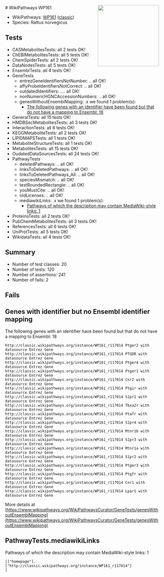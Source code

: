 <img style="float: right; width: 200px" src="https://upload.wikimedia.org/wikipedia/commons/thumb/8/83/Wplogo_with_text_500.png/640px-Wplogo_with_text_500.png" />
# WikiPathways WP161

* WikiPathways: [WP161](https://wikipathways.org/pathways/WP161) ([classic](https://classic.wikipathways.org/instance/WP161))
* Species: Rattus norvegicus
## Tests
* CASMetabolitesTests: all 2 tests OK!
* ChEBIMetabolitesTests: all 5 tests OK!
* ChemSpiderTests: all 2 tests OK!
* DataNodesTests: all 5 tests OK!
* EnsemblTests: all 4 tests OK!
* GeneTests
    * entrezGeneIdentifiersNotNumber: .. all OK!
    * affyProbeIdentifiersNotCorrect: .. all OK!
    * outdatedIdentifiers: .... all OK!
    * nonNumericHGNCAccessionNumbers: .. all OK!
    * genesWithoutEnsemblMapping: .x we found 1 problem(s):
        * [The following genes with an identifier have been found but that do not have a mapping to Ensembl: 18](#c4e54315)
* GeneralTests: all 15 tests OK!
* HMDBSecMetabolitesTests: all 3 tests OK!
* InteractionTests: all 8 tests OK!
* KEGGMetaboliteTests: all 2 tests OK!
* LIPIDMAPSTests: all 1 tests OK!
* MetaboliteStructureTests: all 1 tests OK!
* MetabolitesTests: all 15 tests OK!
* OudatedDataSourcesTests: all 24 tests OK!
* PathwayTests
    * deletedPathways: .. all OK!
    * linksToDeletedPathways: .. all OK!
    * linksToDeletedPathways_All: .. all OK!
    * speciesMismatch: .. all OK!
    * testRoundedRectangle: .. all OK!
    * youMustCite: .. all OK!
    * oldLicenses: .. all OK!
    * mediawikiLinks: .x we found 1 problem(s):
        * [Pathways of which the description may contain MediaWiki-style links: 1](#da69cf45)
* ProteinsTests: all 2 tests OK!
* PubChemMetabolitesTests: all 3 tests OK!
* ReferencesTests: all 6 tests OK!
* UniProtTests: all 5 tests OK!
* WikidataTests: all 4 tests OK!


## Summary

* Number of test classes: 20
* Number of tests: 120
* Number of assertions: 241
* Number of fails: 2

## Fails

<a name="c4e54315" />

## Genes with identifier but no Ensembl identifier mapping

The following genes with an identifier have been found but that do not have a mapping to Ensembl: 18
```
http://classic.wikipathways.org/instance/WP161_r117014 Ptger2 with datasource Entrez Gene
http://classic.wikipathways.org/instance/WP161_r117014 PTGDR with datasource Entrez Gene
http://classic.wikipathways.org/instance/WP161_r117014 Ptger4 with datasource Entrez Gene
http://classic.wikipathways.org/instance/WP161_r117014 Ptger1 with datasource Entrez Gene
http://classic.wikipathways.org/instance/WP161_r117014 Cnr2 with datasource Entrez Gene
http://classic.wikipathways.org/instance/WP161_r117014 Ptgir with datasource Entrez Gene
http://classic.wikipathways.org/instance/WP161_r117014 S1pr1 with datasource Entrez Gene
http://classic.wikipathways.org/instance/WP161_r117014 Tbxa2r with datasource Entrez Gene
http://classic.wikipathways.org/instance/WP161_r117014 Ptafr with datasource Entrez Gene
http://classic.wikipathways.org/instance/WP161_r117014 S1pr4 with datasource Entrez Gene
http://classic.wikipathways.org/instance/WP161_r117014 Mtnr1b with datasource Entrez Gene
http://classic.wikipathways.org/instance/WP161_r117014 S1pr3 with datasource Entrez Gene
http://classic.wikipathways.org/instance/WP161_r117014 Mtnr1a with datasource Entrez Gene
http://classic.wikipathways.org/instance/WP161_r117014 S1pr2 with datasource Entrez Gene
http://classic.wikipathways.org/instance/WP161_r117014 Ptger3 with datasource Entrez Gene
http://classic.wikipathways.org/instance/WP161_r117014 Ptgfr with datasource Entrez Gene
http://classic.wikipathways.org/instance/WP161_r117014 Cnr1 with datasource Entrez Gene
http://classic.wikipathways.org/instance/WP161_r117014 Lpar1 with datasource Entrez Gene
```

More details at [https://www.wikipathways.org/WikiPathwaysCurator/GeneTests/genesWithoutEnsemblMapping](https://www.wikipathways.org/WikiPathwaysCurator/GeneTests/genesWithoutEnsemblMapping)

<a name="da69cf45" />

## PathwayTests.mediawikiLinks

Pathways of which the description may contain MediaWiki-style links: 1
```
[["homepage"],
["http://classic.wikipathways.org/instance/WP161_r117014"]
]
```

